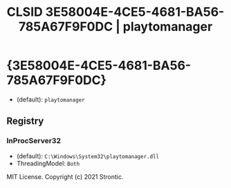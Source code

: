﻿---
title: "CLSID 3E58004E-4CE5-4681-BA56-785A67F9F0DC | playtomanager"
excerpt: What is COM-Object CLSID 3E58004E-4CE5-4681-BA56-785A67F9F0DC?
---

# {3E58004E-4CE5-4681-BA56-785A67F9F0DC}

* (default): `playtomanager`

## Registry


### InProcServer32

* (default): `C:\Windows\System32\playtomanager.dll`
* ThreadingModel: `Both`

MIT License. Copyright (c) 2021 Strontic.


